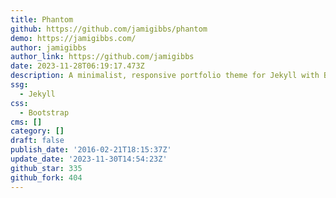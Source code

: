 ```yaml
---
title: Phantom
github: https://github.com/jamigibbs/phantom
demo: https://jamigibbs.com/
author: jamigibbs
author_link: https://github.com/jamigibbs
date: 2023-11-28T06:19:17.473Z
description: A minimalist, responsive portfolio theme for Jekyll with Bootstrap
ssg:
  - Jekyll
css:
  - Bootstrap
cms: []
category: []
draft: false
publish_date: '2016-02-21T18:15:37Z'
update_date: '2023-11-30T14:54:23Z'
github_star: 335
github_fork: 404
---
```

